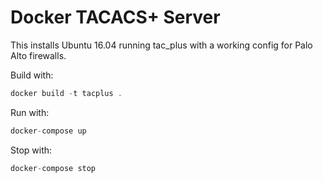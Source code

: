 Docker TACACS+ Server
=====================

This installs Ubuntu 16.04 running tac_plus with a working config for Palo Alto firewalls.

Build with:
```php
docker build -t tacplus .
```

Run with:
```php
docker-compose up
```

Stop with:
```php
docker-compose stop
```